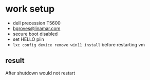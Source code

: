 # work setup

- dell precession T5600
- <bgroves@linamar.com>
- secure boot disabled
- set HELLO piin
- `lxc config device remove win11 install` before restarting vm

## result

After shutdown would not restart
